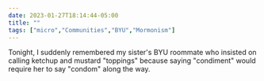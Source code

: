 ---date: 2023-01-27T18:14:44-05:00title: ""tags: ["micro","Communities","BYU","Mormonism"]---Tonight, I suddenly remembered my sister's BYU roommate who insisted on calling ketchup and mustard "toppings" because saying "condiment" would require her to say "condom" along the way.